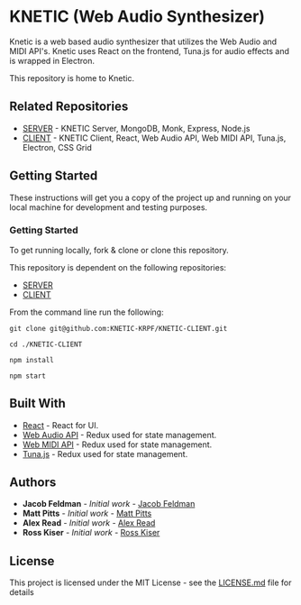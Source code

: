 # KNETIC (Web Audio Synthesizer)

Knetic is a web based audio synthesizer that utilizes the Web Audio and MIDI API's. Knetic uses React on the frontend, Tuna.js for audio effects and is wrapped in Electron.

This repository is home to Knetic.

## Related Repositories

* [SERVER](https://github.com/KNETIC-KRPF/KNETIC-SERVER) - KNETIC Server, MongoDB, Monk, Express, Node.js
* [CLIENT](https://github.com/KNETIC-KRPF/KNETIC-CLIENT) - KNETIC Client, React, Web Audio API, Web MIDI API, Tuna.js, Electron, CSS Grid

## Getting Started

These instructions will get you a copy of the project up and running on your local machine for development and testing purposes.

### Getting Started

To get running locally, fork & clone or clone this repository.

This repository is dependent on the following repositories:
* [SERVER](https://github.com/KNETIC-KRPF/KNETIC-SERVER)
* [CLIENT](https://github.com/KNETIC-KRPF/KNETIC-CLIENT)

From the command line run the following:

```
git clone git@github.com:KNETIC-KRPF/KNETIC-CLIENT.git

cd ./KNETIC-CLIENT

npm install

npm start
```
## Built With

* [React](https://facebook.github.io/react/) - React for UI.
* [Web Audio API](http://redux.js.org/) - Redux used for state management.
* [Web MIDI API](http://redux.js.org/) - Redux used for state management.
* [Tuna.js](http://redux.js.org/) - Redux used for state management.

## Authors

* **Jacob Feldman** - *Initial work* - [Jacob Feldman](https://github.com/jakeFeldman)
* **Matt Pitts** - *Initial work* - [Matt Pitts](https://github.com/mattpitts)
* **Alex Read** - *Initial work* - [Alex Read](https://github.com/alexread730)
* **Ross Kiser** - *Initial work* - [Ross Kiser](https://github.com/kiserr10)

## License

This project is licensed under the MIT License - see the [LICENSE.md](LICENSE.md) file for details
